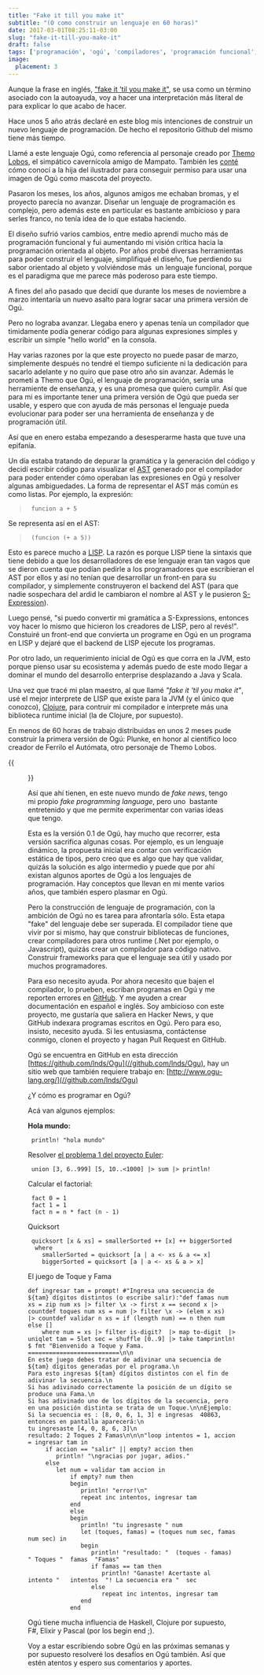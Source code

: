 ```yaml
---
title: "Fake it till you make it"
subtitle: "(O como construir un lenguaje en 60 horas)"
date: 2017-03-01T08:25:11-03:00
slug: "fake-it-till-you-make-it"
draft: false
tags: ['programación', 'ogú', 'compiladores', 'programación funcional', 'clojure']
image:
  placement: 3
---
```



Aunque la frase en inglés, 
["fake it \'til you make it",](//en.wikipedia.org/wiki/Fake_it_'til_you_make_it) se usa como un
término asociado con la autoayuda, voy a hacer una interpretación más
literal de para explicar lo que acabo de hacer.

Hace unos 5 año atrás declaré en este blog mis intenciones de construir
un nuevo lenguaje de programación. De hecho el repositorio Github del
mismo tiene más tiempo. 

Llamé a este lenguaje Ogú, como referencia al personaje creado por
[Themo Lobos](//es.wikipedia.org/wiki/Themo_Lobos), el simpático
cavernícola amigo de Mampato. También les
[conté](/blog/lnds/2012/07/25/gracias-themo) cómo conocí a la
hija del ilustrador para conseguir permiso para usar una imagen de Ogú
como mascota del proyecto. 

Pasaron los meses, los años, algunos amigos me echaban bromas, y el
proyecto parecía no avanzar. Diseñar un lenguaje de programación es
complejo, pero además este en particular es bastante ambicioso y para
serles franco, no tenía idea de lo que estaba haciendo.

El diseño sufrió varios cambios, entre medio aprendí mucho más de
programación funcional y fui aumentando mi visión crítica hacia la
programación orientada al objeto. Por años probé diversas herramientas
para poder construir el lenguaje, simplifiqué el diseño, fue perdiendo
su sabor orientado al objeto y volviéndose más  un lenguaje funcional,
porque es el paradigma que me parece más poderoso para este
tiempo.

A fines del año pasado que decidí que durante los meses de noviembre a
marzo intentaría un nuevo asalto para lograr sacar una primera versión
de Ogú.

Pero no lograba avanzar. Llegaba enero y apenas tenía un compilador que
timidamente podía generar código para algunas expresiones simples y
escribir un simple "hello world" en la consola.

Hay varias razones por la que este proyecto no puede pasar de marzo,
simplemente después no tendré el tiempo suficiente ni la dedicación para
sacarlo adelante y no quiro que pase otro año sin avanzar. Además le
prometí a Themo que Ogú, el lenguaje de programación, sería una
herramiente de enseñanza, y es una promesa que quiero cumplir. Así que
para mi es importante tener una primera versión de Ogú que pueda ser
usable, y espero que con ayuda de más personas el lenguaje pueda
evolucionar para poder ser una herramienta de enseñanza y de
programación útil.

Así que en enero estaba empezando a desesperarme hasta que tuve una
epifanía.

Un día estaba tratando de depurar la gramática y la generación del
código y decidí escribir código para visualizar el
[AST](//en.wikipedia.org/wiki/Abstract_syntax_tree) generado por el
compilador para poder entender cómo operaban las expresiones en Ogú y
resolver algunas ambiguedades. La forma de representar el AST más común
es como listas. Por ejemplo, la expresión:

>      funcion a + 5

Se representa así en el AST:

>      (funcion (+ a 5))

Esto es parece mucho a
[LISP](//en.wikipedia.org/wiki/Lisp_(programming_language)). La razón es
porque LISP tiene la sintaxis que tiene debido a que los desarrolladores
de ese lenguaje eran tan vagos que se dieron cuenta que podían pedirle a
los programadores que escribieran el AST por ellos y así no tenían que
desarrollar un front-en para su compilador, y simplemente construyeron
el backend del AST (para que nadie sospechara del ardid le cambiaron el
nombre al AST y le pusieron
[S-Expression](//en.wikipedia.org/wiki/S-expression)).

Luego pensé, "si puedo convertir mi gramática a S-Expressions, entonces
voy hacer lo mismo que hicieron los creadores de LISP, pero al revés!".
Constuiré un front-end que convierta un programe en Ogú en un programa
en LISP y dejaré que el backend de LISP ejecute los programas.

Por otro lado, un requerimiento inicial de Ogú es que corra en la JVM,
esto porque pienso usar su ecosistema y además puedo de este modo llegar
a dominar el mundo del desarrollo enterprise desplazando a Java y Scala.

Una vez que tracé mi plan maestro, al que llamé *"fake it \'til you
make it"*, usé el mejor interprete de LISP que existe para la JVM (y el
único que conozco), [Clojure](//clojure.org/), para contruir mi
compilador e interprete más una biblioteca runtime inicial (la de
Clojure, por supuesto).

En menos de 60 horas de trabajo distribuidas en unos 2 meses pude
construir la primera versión de Ogú: Plunke, en honor al científico loco
creador de Ferrilo el Autómata, otro personaje de Themo Lobos.

{{<figure caption="El Profesor Plunke y Ferrilo (creaciones de Themo Lobos" src="https://d2dspjyoh5c79p.cloudfront.net/112a6430-fee7-11e6-9412-c975315961a6-aa9f18b7">}}

Así que ahí tienen, en este nuevo mundo de *fake news*, tengo mi propio
*fake programming language*, pero uno  bastante entretenido y que me
permite experimentar con varias ideas que tengo.

Esta es la versión 0.1 de Ogú, hay mucho que recorrer, esta versión
sacrifica algunas cosas. Por ejemplo, es un lenguaje dinámico, la
propuesta inicial era contar con verificación estática de tipos, pero
creo que es algo que hay que validar, quizás la solución es algo
intermedio y puede que por ahí existan algunos aportes de Ogú a los
lenguajes de programación. Hay conceptos que llevan en mi mente varios
años, que también espero plasmar en
Ogú.

Pero la construcción de lenguaje de programación, con la ambición de Ogú
no es tarea para afrontarla sólo. Esta etapa "fake" del lenguaje debe
ser superada. El compilador tiene que vivir por si mismo, hay que
construir bibliotecas de funciones, crear compiladores para otros
runtime (.Net por ejemplo, o Javascript), quizás crear un compilador
para código nativo. Construir frameworks para que el lenguaje sea útil y
usado por muchos programadores.

Para eso necesito ayuda. Por ahora necesito que bajen el compilador, lo
prueben, escriban programas en Ogú y me reporten errores en
[GitHub](//github.com/lnds/Ogu). Y me ayuden a crear documentación en
español e inglés. Soy ambicioso con este proyecto, me gustaría que
saliera en Hacker News, y que GitHub indexara programas escritos en Ogú.
Pero para eso, insisto, necesito ayuda. Si les entusiasma, contáctense
conmigo, clonen el proyecto y hagan Pull Request en GitHub.

Ogú se encuentra en GitHub en esta dirección
[https://github.com/lnds/Ogu](//github.com/lnds/Ogu), hay un sitio web
que también requiere trabajo en:
[http://www.ogu-lang.org/](//github.com/lnds/Ogu)

¿Y cómo es programar en Ogú?

Acá van algunos ejemplos:

**Hola mundo:**

     println! "hola mundo"

Resolver [el problema 1 del proyecto
Euler](//projecteuler.net/problem=1):

     union [3, 6..999] [5, 10..<1000] |> sum |> println!

Calcular el factorial:

     fact 0 = 1
     fact 1 = 1
     fact n = n * fact (n - 1)

Quicksort

     quicksort [x & xs] = smallerSorted ++ [x] ++ biggerSorted
      where
        smallerSorted = quicksort [a | a <- xs & a <= x]
        biggerSorted = quicksort [a | a <- xs & a > x]

El juego de Toque y Fama

    def ingresar tam = prompt! #"Ingresa una secuencia de ${tam} dígitos distintos (o escribe salir):"def famas num xs = zip num xs |> filter \x -> first x == second x |> countdef toques num xs = num |> filter \x -> (elem x xs)  |> countdef validar n xs = if (length num) == n then num else []
        where num = xs |> filter is-digit?  |> map to-digit  |> uniqlet tam = 5let sec = shuffle [0..9] |> take tamprintln! $ fmt "Bienvenido a Toque y Fama.
    ==========================\n\n
    En este juego debes tratar de adivinar una secuencia de ${tam} dígitos generadas por el programa.\n
    Para esto ingresas ${tam} dígitos distintos con el fin de adivinar la secuencia.\n
    Si has adivinado correctamente la posición de un dígito se produce una Fama.\n
    Si has adivinado uno de los dígitos de la secuencia, pero en una posición distinta se trata de un Toque.\n\nEjemplo: Si la secuencia es : [8, 0, 6, 1, 3] e ingresas  40863, entonces en pantalla aparecerá:\n
    tu ingresaste [4, 0, 8, 6, 3]\n
    resultado: 2 Toques 2 Famas\n\n\n"loop intentos = 1, accion = ingresar tam in
         if accion == "salir" || empty? accion then
            println! "\ngracias por jugar, adios."
         else
            let num = validar tam accion in 
                if empty? num then 
                begin
                   println! "error!\n"
                   repeat inc intentos, ingresar tam
                end
                else 
                begin
                   println! "tu ingresaste " num
                   let (toques, famas) = (toques num sec, famas num sec) in 
                   begin         
                      println! "resultado: "  (toques - famas)  " Toques "  famas  "Famas"
                      if famas == tam then
                         println! "Ganaste! Acertaste al intento "   intentos  "! La secuencia era "  sec
                      else
                         repeat inc intentos, ingresar tam
                   end
                end


Ogú tiene mucha influencia de Haskell, Clojure por supuesto, F\#, Elixir
y Pascal (por los begin end ;).

Voy a estar escribiendo sobre Ogú en las próximas semanas y por supuesto
resolveré los desafíos en Ogú también. Así que estén atentos y espero
sus comentarios y aportes.
